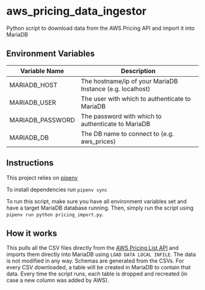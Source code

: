 # aws_pricing_data_ingestor
Python script to download data from the AWS Pricing API and import it into MariaDB

## Environment Variables
Variable Name | Description
------------ | -------------
MARIADB_HOST | The hostname/ip of your MariaDB Instance (e.g. localhost)
MARIADB_USER | The user with which to authenticate to MariaDB
MARIADB_PASSWORD | The password with which to authenticate to MariaDB
MARIADB_DB | The DB name to connect to (e.g. aws_prices)

## Instructions
This project relies on [pipenv](https://pipenv.readthedocs.io/en/latest/)

To install dependencies run `pipenv sync`

To run this script, make sure you have all environment variables set and have
a target MariaDB database running. Then, simply run the script using `pipenv run python pricing_import.py`.

## How it works
This pulls all the CSV files directly from the [AWS Pricing List API](https://aws.amazon.com/blogs/aws/new-aws-price-list-api/)
and imports them directly into MariaDB using `LOAD DATA LOCAL INFILE`. The data
is not modified in any way. Schemas are generated from the CSVs.
For every CSV downloaded, a table will be created in MariaDB to contain that data. Every time the
script runs, each table is dropped and recreated (in case a new column was added
by AWS).
